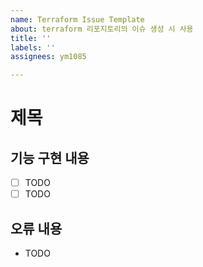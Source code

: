 ```yaml
---
name: Terraform Issue Template
about: terraform 리포지토리의 이슈 생성 시 사용
title: ''
labels: ''
assignees: ym1085

---
```


# 제목

## 기능 구현 내용

- [ ] TODO
- [ ] TODO

## 오류 내용

- TODO
